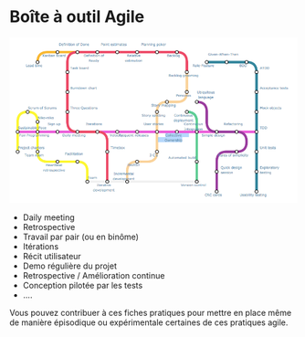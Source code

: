 # Boîte à outil Agile

![Les pratiques AGILE](../../.gitbook/assets/agile-practices.png)

* Daily meeting 
* Retrospective  
* Travail par pair \(ou en binôme\)
* Itérations 
* Récit utilisateur
* Demo régulière du projet
* Retrospective / Amélioration continue
* Conception pilotée par les tests 
* .... 

Vous pouvez contribuer à ces fiches pratiques pour mettre en  place même de manière épisodique ou expérimentale certaines de ces pratiques agile.

